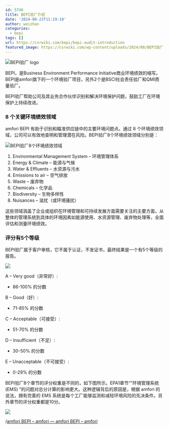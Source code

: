 ```yaml
---
id: 5746
title: BEPI验厂介绍
date: '2024-08-23T11:29:10'
author: weizhan
categories:
  - bepi
tags: []
url: https://csrwiki.com/bepi/bepi-audit-introduction
featured_image: https://csrwiki.com/wp-content/uploads/2024/08/BEPI验厂8个环境绩效领域.gif
---
```


![BEPI验厂 logo](https://csrwiki.com/wp-content/uploads/2024/08/bepi-logo.gif)

BEPI，是Business Environment Performance Initiative商业环境绩效的缩写。BEPI是amfori旗下的一个环境验厂项目，另外2个是BSCI社会责任验厂和QMI质量验厂。

BEPI验厂帮助公司及其业务合作伙伴识别和解决环境保护问题，鼓励工厂在环境保护上持续改进。

### 8 个关键环境绩效领域

amfori BEPI 有助于识别和瞄准供应链中的主要环境问题点。通过 8 个环境绩效领域，公司可以有效地查明和管理潜在风险。BEPI验厂8个环境绩效领域分别是：

![BEPI验厂8个环境绩效领域](https://csrwiki.com/wp-content/uploads/2024/08/BEPI验厂8个环境绩效领域.gif)

1. Environmental Management System – 环境管理体系
2. Energy & Climate – 能源与气候
3. Water & Effluents – 水资源与污水
4. Emissions to air – 空气排放
5. Waste – 废弃物
6. Chemicals – 化学品
7. Biodiversity – 生物多样性
8. Nuisances – 滋扰（或环境骚扰）

这些领域涵盖了企业或组织在环境管理和可持续发展方面需要关注的主要方面，从整体的管理系统到具体的环境因素如能源使用、水资源管理、废弃物处理等，全面评估和测量环境绩效。

### 评分有5个等级

BEPI验厂属于客户审核，它不属于认证，不发证书，最终结果是一个有5个等级的报告。

![](https://csrwiki.com/wp-content/uploads/2024/08/image-5.png)

A – Very good（非常好）:

- 86-100% 的分数

B – Good（好）:

- 71-85% 的分数

C – Acceptable（可接受）:

- 51-70% 的分数

D – Insufficient（不足）:

- 30-50% 的分数

E – Unacceptable（不可接受）:

- 0-29% 的分数

BEPI验厂8个章节的评分权重是不同的，如下图所示。EPA1章节“”环境管理系统 (EMS) ”的问题对总分计算的影响更大。这种逻辑背后的原因是，根据 amfori 的说法，拥有完善的 EMS 系统是每个工⼚能够监测和减轻环境⻛险的先决条件。另外章节的评分权重都是10分。

![](https://csrwiki.com/wp-content/uploads/2024/08/image-6-1024x444.png)

/[amfori BEPI – amfori — amfori BEPI – amfori](https://www.amfori.org/en/solutions/environment/amfori-bepi)
